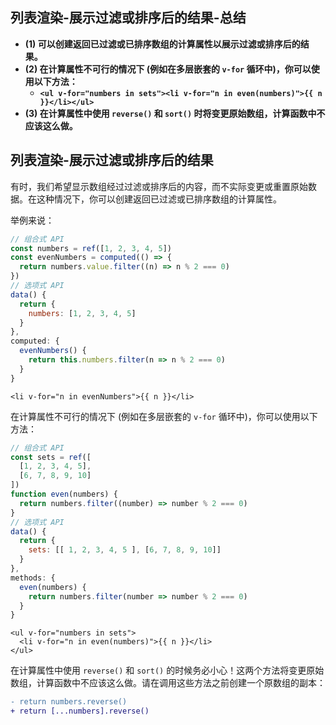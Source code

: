 ## 列表渲染-展示过滤或排序后的结果-总结

- **(1) 可以创建返回已过滤或已排序数组的计算属性以展示过滤或排序后的结果。**
- **(2) 在计算属性不可行的情况下 (例如在多层嵌套的 `v-for` 循环中)，你可以使用以下方法：**
  - **`<ul v-for="numbers in sets"><li v-for="n in even(numbers)">{{ n }}</li></ul>`**
- **(3) 在计算属性中使用 `reverse()` 和 `sort()` 时将变更原始数组，计算函数中不应该这么做。**

## 列表渲染-展示过滤或排序后的结果

有时，我们希望显示数组经过过滤或排序后的内容，而不实际变更或重置原始数据。在这种情况下，你可以创建返回已过滤或已排序数组的计算属性。

举例来说：

```js
// 组合式 API
const numbers = ref([1, 2, 3, 4, 5])
const evenNumbers = computed(() => {
  return numbers.value.filter((n) => n % 2 === 0)
})
// 选项式 API
data() {
  return {
    numbers: [1, 2, 3, 4, 5]
  }
},
computed: {
  evenNumbers() {
    return this.numbers.filter(n => n % 2 === 0)
  }
}
```

```vue-html
<li v-for="n in evenNumbers">{{ n }}</li>
```

在计算属性不可行的情况下 (例如在多层嵌套的 `v-for` 循环中)，你可以使用以下方法：

```js
// 组合式 API
const sets = ref([
  [1, 2, 3, 4, 5],
  [6, 7, 8, 9, 10]
])
function even(numbers) {
  return numbers.filter((number) => number % 2 === 0)
}
// 选项式 API
data() {
  return {
    sets: [[ 1, 2, 3, 4, 5 ], [6, 7, 8, 9, 10]]
  }
},
methods: {
  even(numbers) {
    return numbers.filter(number => number % 2 === 0)
  }
}
```

```vue-html
<ul v-for="numbers in sets">
  <li v-for="n in even(numbers)">{{ n }}</li>
</ul>
```

在计算属性中使用 `reverse()` 和 `sort()` 的时候务必小心！这两个方法将变更原始数组，计算函数中不应该这么做。请在调用这些方法之前创建一个原数组的副本：

```diff
- return numbers.reverse()
+ return [...numbers].reverse()
```
